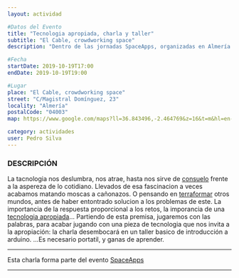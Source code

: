 ```yaml
---
layout: actividad

#Datos del Evento
title: "Tecnologia apropiada, charla y taller"
subtitle: "El Cable, crowdworking space"
description: "Dentro de las jornadas SpaceApps, organizadas en Almería por La Oficina, hemos propuesto colaborar con una charla taller de introducción a Arduino. Se trata de una primera aproximación a este entorno de desarrollo, y algunas de sus implicaciones"

#Fecha
startDate: 2019-10-19T17:00
endDate: 2019-10-19T19:00

#Lugar
place: "El Cable, crowdworking space"
street: "C/Magistral Domínguez, 23"
locality: "Almería"
postalCode: "04003"
map: https://www.google.com/maps?ll=36.843496,-2.464769&z=16&t=m&hl=en-US&gl=ES&mapclient=embed&cid=5927730928940598466

category: actividades
user: Pedro Silva
---
```


### DESCRIPCIÓN

La tacnologia nos deslumbra, nos atrae, hasta nos sirve de [consuelo](https://en.wikipedia.org/wiki/Wishful_thinking) frente a la aspereza de lo cotidiano.
Llevados de esa fascinacion a veces acabamos matando moscas a cañonazos.
O pensando en [terraformar](https://en.wikipedia.org/wiki/Terraforming) otros mundos, antes de haber entontrado solucion a los problemas de este.
La importancia de la respuesta proporcional a los retos, la imporancia de una [tecnologia apropiada](https://en.wikipedia.org/wiki/Appropriate_technology)...
Partiendo de esta premisa, jugaremos con las palabras, para acabar jugando con una pieza de tecnologia que nos invita a la apropiación: la charla desembocará en un taller basico de introducción a arduino.
...Es necesario portatil, y ganas de aprender.


---

Esta charla forma parte del evento [SpaceApps](https://spaceappsalmeria.com/)

---
